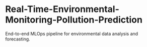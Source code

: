 # Real-Time-Environmental-Monitoring-Pollution-Prediction
End-to-end MLOps pipeline for environmental data analysis and forecasting.